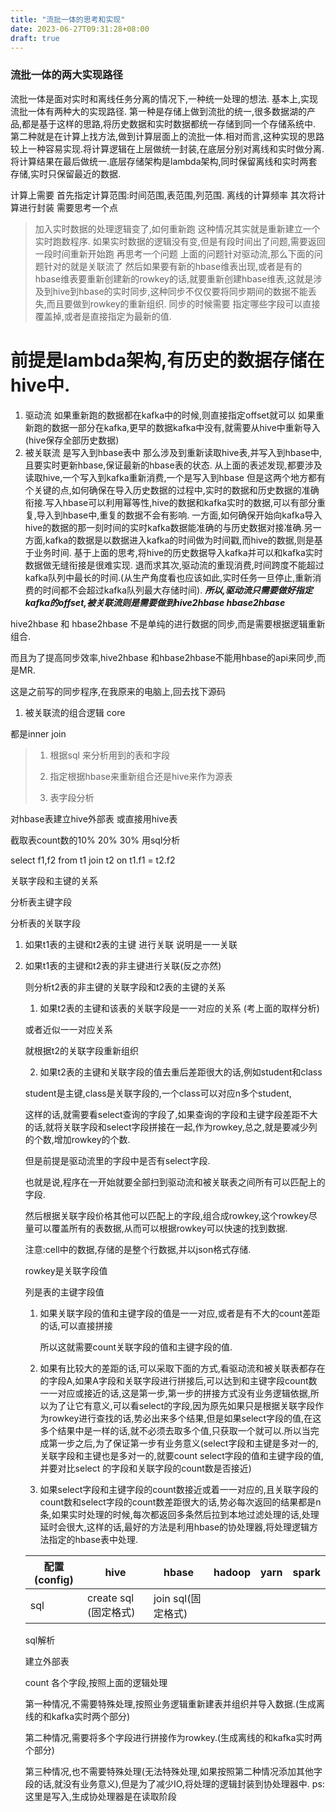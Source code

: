 ```yaml
---
title: "流批一体的思考和实现"
date: 2023-06-27T09:31:28+08:00
draft: true
---
```


### 流批一体的两大实现路径
流批一体是面对实时和离线任务分离的情况下,一种统一处理的想法.
基本上,实现流批一体有两种大的实现路径.
第一种是存储上做到流批的统一,很多数据湖的产品,都是基于这样的思路,将历史数据和实时数据都统一存储到同一个存储系统中.
第二种就是在计算上找方法,做到计算层面上的流批一体.相对而言,这种实现的思路较上一种容易实现.将计算逻辑在上层做统一封装,在底层分别对离线和实时做分离.将计算结果在最后做统一.底层存储架构是lambda架构,同时保留离线和实时两套存储,实时只保留最近的数据.

计算上需要
首先指定计算范围:时间范围,表范围,列范围. 离线的计算频率
其次将计算进行封装
需要思考一个点
> 加入实时数据的处理逻辑变了,如何重新跑 
这种情况其实就是重新建立一个实时跑数程序.
如果实时数据的逻辑没有变,但是有段时间出了问题,需要返回一段时间重新开始跑
> 再思考一个问题
上面的问题针对驱动流,那么下面的问题针对的就是关联流了
然后如果要有新的hbase维表出现,或者是有的hbase维表要重新创建新的rowkey的话,就要重新创建hbase维表,这就是涉及到hive到hbase的实时同步,这种同步不仅仅要将同步期间的数据不能丢失,而且要做到rowkey的重新组织. 同步的时候需要 指定哪些字段可以直接覆盖掉,或者是直接指定为最新的值.

前提是lambda架构,有历史的数据存储在hive中.
====




1. 驱动流 
如果重新跑的数据都在kafka中的时候,则直接指定offset就可以
如果重新跑的数据一部分在kafka,更早的数据kafka中没有,就需要从hive中重新导入(hive保存全部历史数据)
1. 被关联流 
是写入到hbase表中
那么涉及到重新读取hive表,并写入到hbase中,且要实时更新hbase,保证最新的hbase表的状态.
从上面的表述发现,都要涉及读取hive,一个写入到kafka重新消费,一个是写入到hbase
但是这两个地方都有个关键的点,如何确保在导入历史数据的过程中,实时的数据和历史数据的准确衔接.写入hbase可以利用幂等性,hive的数据和kafka实时的数据,可以有部分重复,导入到hbase中,重复的数据不会有影响. 
一方面,如何确保开始向kafka导入hive的数据的那一刻时间的实时kafka数据能准确的与历史数据对接准确.另一方面,kafka的数据是以数据进入kafka的时间做为时间戳,而hive的数据,则是基于业务时间.
基于上面的思考,将hive的历史数据导入kafka并可以和kafka实时数据做无缝衔接是很难实现.
退而求其次,驱动流的重现消费,时间跨度不能超过kafka队列中最长的时间.(从生产角度看也应该如此,实时任务一旦停止,重新消费的时间都不会超过kafka队列最大存储时间).
***所以,驱动流只需要做好指定kafka的offset,被关联流则是需要做到hive2hbase hbase2hbase***

hive2hbase 和 hbase2hbase 不是单纯的进行数据的同步,而是需要根据逻辑重新组合.

而且为了提高同步效率,hive2hbase 和hbase2hbase不能用hbase的api来同步,而是MR.

这是之前写的同步程序,在我原来的电脑上,回去找下源码

1. 被关联流的组合逻辑 core 

都是inner join

> 1) 根据sql 来分析用到的表和字段
> 
> 
> 2) 指定根据hbase来重新组合还是hive来作为源表
> 
> 3) 表字段分析
> 

对hbase表建立hive外部表 或直接用hive表

截取表count数的10% 20% 30% 用sql分析

select f1,f2 from t1 join t2 on t1.f1 = t2.f2

关联字段和主键的关系

分析表主键字段

分析表的关联字段

1. 如果t1表的主键和t2表的主键 进行关联 说明是一一关联
2. 如果t1表的主键和t2表的非主键进行关联(反之亦然)
    
    则分析t2表的非主键的关联字段和t2表的主键的关系
    
    1) 如果t2表的主键和该表的关联字段是一一对应的关系 (考上面的取样分析)
    
    或者近似一一对应关系
    
    就根据t2的关联字段重新组织
    
    2) 如果t2表的主键和关联字段的值去重后差距很大的话,例如student和class
    
    student是主键,class是关联字段的,一个class可以对应n多个student,
    
    这样的话,就需要看select查询的字段了,如果查询的字段和主键字段差距不大的话,就将关联字段和select字段拼接在一起,作为rowkey,总之,就是要减少列的个数,增加rowkey的个数.
    
    但是前提是驱动流里的字段中是否有select字段.
    
    也就是说,程序在一开始就要全部扫到驱动流和被关联表之间所有可以匹配上的字段.
    
    然后根据关联字段价格其他可以匹配上的字段,组合成rowkey,这个rowkey尽量可以覆盖所有的表数据,从而可以根据rowkey可以快速的找到数据.
    
    注意:cell中的数据,存储的是整个行数据,并以json格式存储.
    
    rowkey是关联字段值
    
    列是表的主键字段值
    
    1. 如果关联字段的值和主键字段的值是一一对应,或者是有不大的count差距的话,可以直接拼接
        
        所以这就需要count关联字段的值和主键字段的值.
        
    2. 如果有比较大的差距的话,可以采取下面的方式,看驱动流和被关联表都存在的字段A,如果A字段和关联字段进行拼接后,可以达到和主键字段count数一一对应或接近的话,这是第一步,第一步的拼接方式没有业务逻辑依据,所以为了让它有意义,可以看select的字段,因为原先如果只是根据关联字段作为rowkey进行查找的话,势必出来多个结果,但是如果select字段的值,在这多个结果中是一样的话,就不必须去取多个值,只获取一个就可以.所以当完成第一步之后,为了保证第一步有业务意义(select字段和主键是多对一的,关联字段和主键也是多对一的,就要count select字段的值和主键字段的值,并要对比select 的字段和关联字段的count数是否接近)
    3. 如果select字段和主键字段的count数接近或着一一对应的,且关联字段的count数和select字段的count数差距很大的话,势必每次返回的结果都是n条,如果实时处理的时候,每次都返回多条然后拉到本地过滤处理的话,处理延时会很大,这样的话,最好的方法是利用hbase的协处理器,将处理逻辑方法指定的hbase表中处理.
    
    | 配置(config) | hive | hbase | hadoop | yarn | spark |
    | --- | --- | --- | --- | --- | --- |
    | sql | create sql (固定格式) | join sql(固定格式) 
    
    sql解析
    
    建立外部表
    
    count 各个字段,按照上面的逻辑处理
    
    第一种情况,不需要特殊处理,按照业务逻辑重新建表并组织并导入数据.(生成离线的和kafka实时两个部分)
    
    第二种情况,需要将多个字段进行拼接作为rowkey.(生成离线的和kafka实时两个部分)
    
    第三种情况,也不需要特殊处理(无法特殊处理,如果按照第二种情况添加其他字段的话,就没有业务意义),但是为了减少IO,将处理的逻辑封装到协处理器中. ps:  这里是写入,生成协处理器是在读取阶段
